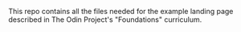 This repo contains all the files needed for the example landing page described in The Odin Project's "Foundations" curriculum.
